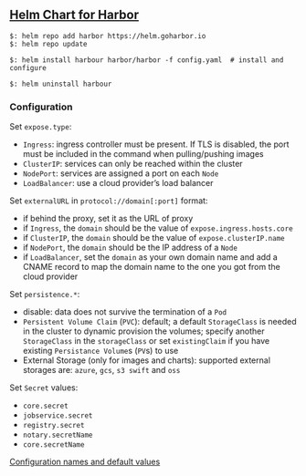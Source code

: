 ## [Helm Chart for Harbor](https://github.com/goharbor/harbor-helm)

```
$: helm repo add harbor https://helm.goharbor.io
$: helm repo update

$: helm install harbour harbor/harbor -f config.yaml  # install and configure

$: helm uninstall harbour
```

### Configuration

Set `expose.type`:
* `Ingress`: ingress controller must be present. If TLS is disabled, the port must be included in the command when pulling/pushing images
* `ClusterIP`: services can only be reached within the cluster
* `NodePort`: services are assigned a port on each `Node`
* `LoadBalancer`: use a cloud provider’s load balancer

Set `externalURL` in `protocol://domain[:port]` format:
* if behind the proxy, set it as the URL of proxy
* if `Ingress`, the `domain` should be the value of `expose.ingress.hosts.core`
* if `ClusterIP`, the `domain` should be the value of `expose.clusterIP.name`
* if `NodePort`, the `domain` should be the IP address of a `Node`
* if `LoadBalancer`, set the `domain` as your own domain name and add a CNAME record to map the domain name to the one you got from the cloud provider  

Set `persistence.*`:
* disable: data does not survive the termination of a `Pod`
* `Persistent Volume Claim` (`PVC`): default; a default `StorageClass` is needed in the cluster to dynamic provision the volumes; specify another `StorageClass` in the `storageClass` or set `existingClaim` if you have existing `Persistance Volume`s (`PV`s) to use
* External Storage (only for images and charts): supported external storages are: `azure`, `gcs`, `s3 swift` and `oss`

Set `Secret` values:
* `core.secret`
* `jobservice.secret`
* `registry.secret`
* `notary.secretName`
* `core.secretName`

[Configuration names and default values](https://github.com/goharbor/harbor-helm/blob/master/README.md#configuration)  
